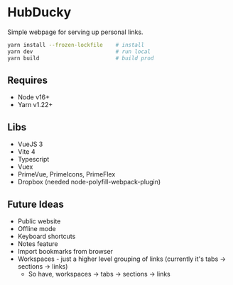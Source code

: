 # HubDucky

Simple webpage for serving up personal links.

```bash
yarn install --frozen-lockfile    # install
yarn dev                          # run local
yarn build                        # build prod
```

## Requires

* Node v16+
* Yarn v1.22+

## Libs

* VueJS 3
* Vite 4
* Typescript
* Vuex
* PrimeVue, PrimeIcons, PrimeFlex
* Dropbox (needed node-polyfill-webpack-plugin)

## Future Ideas

* Public website
* Offline mode
* Keyboard shortcuts
* Notes feature
* Import bookmarks from browser
* Workspaces - just a higher level grouping of links (currently it's tabs -> sections -> links)
  * So have, workspaces -> tabs -> sections -> links
